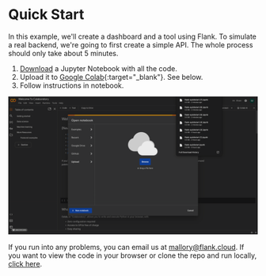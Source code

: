 # Quick Start

In this example, we'll create a dashboard and a tool using Flank. To simulate a real backend, we're going to first create a simple API. The whole process should only take about 5 minutes.



1. [Download](https://flank-quickstart-public.s3.us-west-2.amazonaws.com/google-colab/flank_quickstart_colab.ipynb) a Jupyter Notebook with all the code.
2. Upload it to [Google Colab](https://colab.research.google.com/){:target="_blank"}. See below. 
3. Follow instructions in notebook.


![Upload to Colab](imgs/upload-colab.gif)

If you run into any problems, you can email us at mallory@flank.cloud. If you want to view the code in your browser or clone the repo and run locally, [click here](https://github.com/btf-org/flank-quickstart/blob/main/google-colab/flank_quickstart_colab.ipynb).
